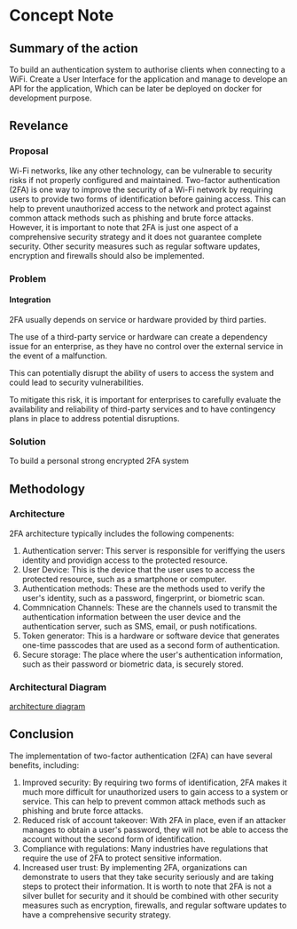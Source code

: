 # Concept Note

## Summary of the action
To build an authentication system to authorise clients when connecting to a WiFi. Create a User Interface for the application and manage to develope an API for the application, Which can be later be deployed on docker for development purpose.


## Revelance
### Proposal
Wi-Fi networks, like any other technology, can be vulnerable to security risks if not properly configured and maintained. Two-factor authentication (2FA) is one way to improve the security of a Wi-Fi network by requiring users to provide two forms of identification before gaining access. This can help to prevent unauthorized access to the network and protect against common attack methods such as phishing and brute force attacks. However, it is important to note that 2FA is just one aspect of a comprehensive security strategy and it does not guarantee complete security. Other security measures such as regular software updates, encryption and firewalls should also be implemented.

### Problem
#### Integration
2FA usually depends on service or hardware provided by third parties. 

The use of a third-party service or hardware can create a dependency issue for an enterprise, as they have no control over the external service in the event of a malfunction.

This can potentially disrupt the ability of users to access the system and could lead to security vulnerabilities.

To mitigate this risk, it is important for enterprises to carefully evaluate the availability and reliability of third-party services and to have contingency plans in place to address potential disruptions.

### Solution
To build a personal strong encrypted 2FA system 

## Methodology
### Architecture
2FA architecture typically includes the following compenents:

1. Authentication server: This server is responsible for veriffying the users identity and providign access to the protected resource.
2. User Device: This is the device that the user uses to access the protected resource, such as a smartphone or computer.
3. Authentication methods: These are the methods used to verify the user's identity, such as a password, fingerprint, or biometric scan.
4. Commnication Channels: These are the channels used to transmit the authentication information between the user device and the authentication server, such as SMS, email, or push notifications.
5. Token generator: This is a hardware or software device that generates one-time passcodes that are used as a second form of authentication.
6. Secure storage: The place where the user's authentication information, such as their password or biometric data, is securely stored.

### Architectural Diagram 
[architecture diagram](https://github.com/sarankirthic/Project_Dr1pDr0p/blob/main/Architectural_Diagram.png)

## Conclusion
The implementation of two-factor authentication (2FA) can have several benefits, including:

1. Improved security: By requiring two forms of identification, 2FA makes it much more difficult for unauthorized users to gain access to a system or service. This can help to prevent common attack methods such as phishing and brute force attacks.
2. Reduced risk of account takeover: With 2FA in place, even if an attacker manages to obtain a user's password, they will not be able to access the account without the second form of identification.
3. Compliance with regulations: Many industries have regulations that require the use of 2FA to protect sensitive information.
4. Increased user trust: By implementing 2FA, organizations can demonstrate to users that they take security seriously and are taking steps to protect their information.
It is worth to note that 2FA is not a silver bullet for security and it should be combined with other security measures such as encryption, firewalls, and regular software updates to have a comprehensive security strategy.

